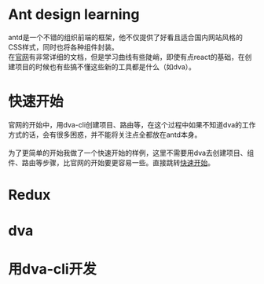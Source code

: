 # Ant design learning
antd是一个不错的组织前端的框架，他不仅提供了好看且适合国内网站风格的CSS样式，同时也将各种组件封装。<br>
在[官网](https://ant.design/components/menu-cn/)有非常详细的文档，但是学习曲线有些陡峭，即使有点react的基础，在创建项目的时候也有些搞不懂这些新的工具都是什么（如dva）。
# 快速开始
官网的开始中，用dva-cli创建项目、路由等，在这个过程中如果不知道dva的工作方式的话，会有很多困惑，并不能将关注点全都放在antd本身。<br><br>
为了更简单的开始我做了一个快速开始的样例，这里不需要用dva去创建项目、组件、路由等步骤，比官网的开始要更容易一些。直接跳转[快速开始](quickstart/)。
# Redux 
# dva
# 用dva-cli开发

